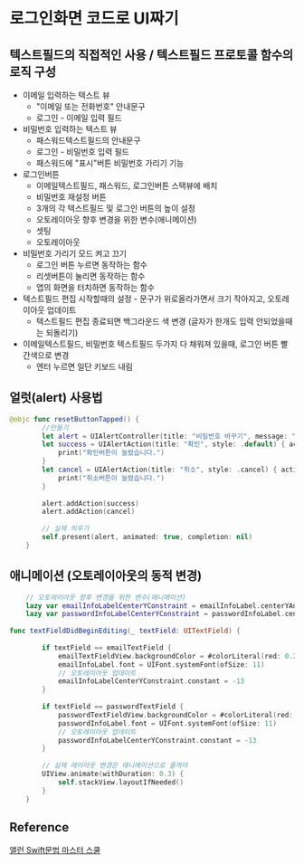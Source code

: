# 로그인화면 코드로 UI짜기
## 텍스트필드의 직접적인 사용 / 텍스트필드 프로토콜 함수의 로직 구성
- 이메일 입력하는 텍스트 뷰
  - "이메일 또는 전화번호" 안내문구
  - 로그인 - 이메일 입력 필드
- 비밀번호 입력하는 텍스트 뷰
  - 패스워드텍스트필드의 안내문구
  - 로그인 - 비밀번호 입력 필드
  - 패스워드에 "표시"버튼 비밀번호 가리기 기능
- 로그인버튼
  - 이메일텍스트필드, 패스워드, 로그인버튼 스택뷰에 배치
  - 비밀번호 재설정 버튼
  - 3개의 각 텍스트필드 및 로그인 버튼의 높이 설정
  - 오토레이아웃 향후 변경을 위한 변수(애니메이션)
  - 셋팅
  - 오토레이아웃
- 비밀번호 가리기 모드 켜고 끄기
  - 로그인 버튼 누르면 동작하는 함수
  - 리셋버튼이 눌리면 동작하는 함수
  - 앱의 화면을 터치하면 동작하는 함수
- 텍스트필드 편집 시작할때의 설정 - 문구가 위로올라가면서 크기 작아지고, 오토레이아웃 업데이트
  - 텍스트필드 편집 종료되면 백그라운드 색 변경 (글자가 한개도 입력 안되었을때는 되돌리기)
- 이메일텍스트필드, 비밀번호 텍스트필드 두가지 다 채워져 있을때, 로그인 버튼 빨간색으로 변경
  - 엔터 누르면 일단 키보드 내림
## 얼럿(alert) 사용법
```swift
@objc func resetButtonTapped() {
        //만들기
        let alert = UIAlertController(title: "비밀번호 바꾸기", message: "비밀번호를 바꾸시겠습니까?", preferredStyle: .alert)
        let success = UIAlertAction(title: "확인", style: .default) { action in
            print("확인버튼이 눌렸습니다.")
        }
        let cancel = UIAlertAction(title: "취소", style: .cancel) { action in
            print("취소버튼이 눌렸습니다.")
        }
        
        alert.addAction(success)
        alert.addAction(cancel)
        
        // 실제 띄우기
        self.present(alert, animated: true, completion: nil)
    }
```
## 애니메이션 (오토레이아웃의 동적 변경)
```swift
    // 오토레이아웃 향후 변경을 위한 변수(애니메이션)
    lazy var emailInfoLabelCenterYConstraint = emailInfoLabel.centerYAnchor.constraint(equalTo: emailTextFieldView.centerYAnchor)
    lazy var passwordInfoLabelCenterYConstraint = passwordInfoLabel.centerYAnchor.constraint(equalTo: passwordTextFieldView.centerYAnchor)
    
func textFieldDidBeginEditing(_ textField: UITextField) {
        
        if textField == emailTextField {
            emailTextFieldView.backgroundColor = #colorLiteral(red: 0.2972877622, green: 0.2973434925, blue: 0.297280401, alpha: 1)
            emailInfoLabel.font = UIFont.systemFont(ofSize: 11)
            // 오토레이아웃 업데이트
            emailInfoLabelCenterYConstraint.constant = -13
        }
        
        if textField == passwordTextField {
            passwordTextFieldView.backgroundColor = #colorLiteral(red: 0.2972877622, green: 0.2973434925, blue: 0.297280401, alpha: 1)
            passwordInfoLabel.font = UIFont.systemFont(ofSize: 11)
            // 오토레이아웃 업데이트
            passwordInfoLabelCenterYConstraint.constant = -13
        }
        
        // 실제 레이아웃 변경은 애니메이션으로 줄꺼야
        UIView.animate(withDuration: 0.3) {
            self.stackView.layoutIfNeeded()
        }
    }
```
## Reference 
[앨런 Swift문법 마스터 스쿨](https://www.inflearn.com/course/%EC%8A%A4%EC%9C%84%ED%94%84%ED%8A%B8-%EB%AC%B8%EB%B2%95-%EB%A7%88%EC%8A%A4%ED%84%B0-%EC%8A%A4%EC%BF%A8-%EC%95%B1%EB%A7%8C%EB%93%A4%EA%B8%B0)
